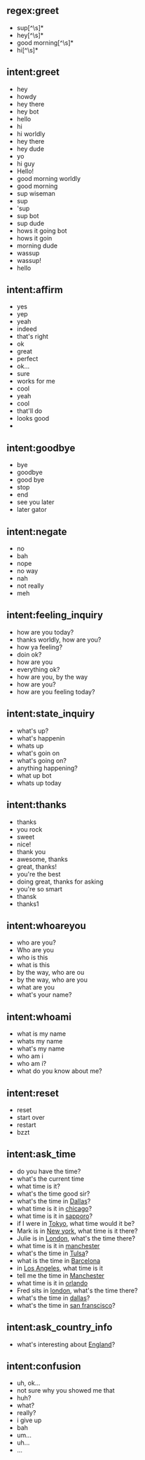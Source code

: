 ## regex:greet
- sup[^\\s]*
- hey[^\\s]*
- good morning[^\\s]*
- hi[^\\s]*

## intent:greet
- hey
- howdy
- hey there
- hey bot
- hello
- hi
- hi worldly
- hey there
- hey dude
- yo
- hi guy
- Hello!
- good morning worldly
- good morning
- sup wiseman
- sup
- 'sup
- sup bot
- sup dude
- hows it going bot
- hows it goin
- morning dude
- wassup
- wassup!
- hello

## intent:affirm
- yes
- yep
- yeah
- indeed
- that's right
- ok
- great
- perfect
- ok...
- sure
- works for me
- cool
- yeah
- cool
- that'll do
- looks good
- 

## intent:goodbye
- bye
- goodbye
- good bye
- stop
- end
- see you later
- later gator

## intent:negate
- no
- bah
- nope
- no way
- nah
- not really
- meh

## intent:feeling_inquiry
- how are you today?
- thanks worldly, how are you?
- how ya feeling?
- doin ok?
- how are you
- everything ok?
- how are you, by the way
- how are you?
- how are you feeling today?

## intent:state_inquiry
- what's up?
- what's happenin
- whats up
- what's goin on
- what's going on?
- anything happening?
- what up bot
- whats up today

## intent:thanks
- thanks
- you rock
- sweet
- nice!
- thank you
- awesome, thanks
- great, thanks!
- you're the best
- doing great, thanks for asking
- you're so smart
- thansk
- thanks1

## intent:whoareyou
- who are you?
- Who are you 
- who is this
- what is this
- by the way, who are ou
- by the way, who are you
- what are you
- what's your name?

## intent:whoami
- what is my name
- whats my name
- what's my name
- who am i
- who am i?
- what do you know about me?

## intent:reset
- reset
- start over
- restart
- bzzt

## intent:ask_time
- do you have the time?
- what's the current time
- what time is it?
- what's the time good sir?
- what's the time in [Dallas](city)?
- what time is it in [chicago](city)?
- what time is it in [sapporo](city)?
- if I were in [Tokyo](city), what time would it be?
- Mark is in [New york](city), what time is it there?
- Julie is in [London](city), what's the time there?
- what time is it in [manchester](city)
- what's the time in [Tulsa](city)?
- what is the time in [Barcelona](city)
- in [Los Angeles](city), what time is it
- tell me the time in [Manchester](city)
- what time is it in [orlando](city)
- Fred sits in [london](city), what's the time there?
- what's the time in [dallas](city)?
- what's the time in [san franscisco](city)?

## intent:ask_country_info
- what's interesting about [England](country)?

## intent:confusion
- uh, ok...
- not sure why you showed me that
- huh?
- what?
- really?
- i give up
- bah
- um...
- uh...
- ...